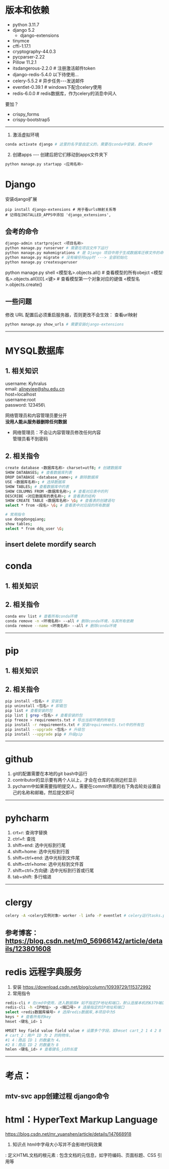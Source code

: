 # 版本和依赖
- python 3.11.7
- django 5.2
    - django-extensions
- tinymce
- cffi-1.17.1 
- cryptography-44.0.3 
- pycparser-2.22
- Pillow 11.2.1
- itsdangerous-2.2.0 # 注册激活邮件token
- django-redis-5.4.0
以下待使用...
- celery-5.5.2 # 异步任务---发送邮件 
- eventlet-0.39.1 # windows下配合celery使用
- redis-6.0.0 # redis数据库，作为celery的消息中间人

要加？
- crispy_forms
- crispy-bootstrap5
------------------------------------------
1. 激活虚拟环境
```bash
conda activate django # 这里的名字是自定义的，需要在conda中安装，即cmd中
```
2. 创建apps --- 创建后把它们移动到apps文件夹下
```bash
python manage.py startapp <应用名称>
```
# Django
安装django扩展
```bahs
pip install django-extensions # 用于看urls映射关系等
# 记得在INSTALLED_APPS中添加 'django_extensions',
```
## 会考的命令
```bash
django-admin startproject <项目名称>
python manage.py runserver # 需要在项目文件下运行
python manage.py makemigrations # 是 Django 项目中用于生成数据库迁移文件的命令
python manage.py migrate # 没有编任何app时 ---> 全部初始化
python manage.py createsuperuser
```
python manage.py shell
<模型名>.objects.all() # 查看模型的所有obejct
<模型名>.objects.all()[0].<键> # 查看模型第一个对象对应的键值
<模型名>.objects.create()
## 一些问题
修改 URL 配置后必须重启服务器，否则更改不会生效：
查看url映射
```bash
python manage.py show_urls # 需要安装django-extensions
```
------------------------------------------
# MYSQL数据库
## 1. 相关知识
username: Kyhralus\
email: alineyiee@shu.edu.cn\
host=localhost\
username:root\
password: 123456\

网络管理员和内容管理员要分开\
**没用人能从服务器删除任何数据**
- 网络管理员：不会让内容管理员修改任何内容 \
管理员看不到密码
## 2. 相关指令
```bash
create database <数据库名称> charset=utf8; # 创建数据库
SHOW DATABASES; # 查看数据库列表
DROP DATABASE <database_name>; # 删除数据库
USE <数据库名称>; # 选择数据库
SHOW TABLES; # 查看数据库中的表
SHOW COLUMNS FROM <数据库名称>; # 查看对应表中的列
DESCRIBE <对应数据库的表名称>; # 查看表的结构
SHOW CREATE TABLE <数据库名称> \G; # 查看表的创建语句
select * from <段名> \G; # 查看表中对应段的所有数据

# 常用指令
use dongdongqiang;
show tables;
select * from ddq_user \G;
```

insert
delete
mordify
search
------------------------------------------
# conda
## 1. 相关知识

## 2. 相关指令
```bash
conda env list # 查看所有conda环境
conda remove -n <环境名称> --all # 删除conda环境，与其所有依赖
conda remove --name <环境名称> --all # 删除conda环境
```
------------------------------------------
# pip
## 1. 相关知识
## 2. 相关指令
```bash
pip install <包名> # 安装包
pip uninstall <包名> # 卸载包
pip list # 查看安装的包
pip list | grep <包名> # 查看安装的包
pip freeze > requirements.txt # 导出当前环境的所有包
pip install -r requirements.txt # 安装requirements.txt中的所有包
pip install --upgrade <包名> # 升级包
pip install --upgrade pip # 升级pip
```
------------------------------------------
# github
1. git的配置需要在本地的git bash中运行
2. contributor的显示要有两个人以上，才会在仓库的右侧边栏显示
3. pycharm中如果需要指明提交人，需要在commit界面的右下角齿轮处设置自己的名称和邮箱，然后提交即可
------------------------------------------
# pyhcharm
1. crt+r: 查询字替换
2. ctrl+f: 查找
3. shift+end: 选中光标到行尾
4. shift+home: 选中光标到行首
5. shift+ctrl+end: 选中光标到文件尾
6. shift+ctrl+home: 选中光标到文件首
7. shift+ctrl+方向键: 选中光标到行首或行尾
8. tab+shift: 多行缩进
------------------------------------------
# clergy
```bash
celery -A <celery实例对象> worker -l info -P eventlet # celery运行tasks.py

```
参考博客：
https://blog.csdn.net/m0_56966142/article/details/123801608
------------------------------------------
# redis 远程字典服务
1. 安装
https://download.csdn.net/blog/column/10939729/115372992
2. 常用指令
```bash
redis-cli # 在cmd中使用，进入数据库# 如不指定IP地址和端口，默认连接本机的6379端口
redis-cli -h <IP地址> -p <端口号> # 连接指定的IP地址和端口
select <redis数据库编号> # 选择redis数据库,本项目中为5
keys * # 查看所有的key
hmset <键名_id> 1  

HMSET key field value field value # 设置多个字段，如hmset cart_2 1 4 2 8 
# cart_2：用户 ID 为 2 的购物车。
#1 4：商品 ID 1 的数量为 4。
#2 8：商品 ID 2 的数量为 8
hmlen <键名_id> # 查看键名_id的长度

```
------------------------------------------
# 考点：
mtv-svc
app创建过程
django命令
------------------------------------------
# html：HyperText Markup Language
https://blog.csdn.net/mr_yuanshen/article/details/147668918
1. 知识点
html中字母大小写并不会影响代码效果
<html>: 定义HTML文档的根元素
<head>: 包含文档的元信息，如字符编码、页面标题、CSS 引用等
<title>: 文档的标题
<body>: 文档的主体内容:包含可见的页面内容（文本、图片、链接等）
<div>:divsion(分割、分区)：作为块级容器，用于组织和布局页面内容
<span>: (跨度)作为行内容器，用于在同一行内显示文本或其他元素
<a>:archor(锚点)：用于创建超链接
<img>:image(图像)：用于嵌入图像
<ul>:unordered list(无序列表)：用于创建无序列表
<ol>:ordered list(有序列表)：用于创建有序列表
<li>:list item(列表项)：用于表示无序列表中的项目
<p>: paragraph(段落)：用于表示文本段落
<h1> - <h6>: Heading(标题)：用于表示不同级别的标题
<br>:break(换行)：用于在文本中插入换行符
<hr>:horizontal rule(水平线)：用于插入水平线
<form>:form(表单)：用于创建html表单,用于用户输入
<input>:input(输入)：用于创建表单输入字段
<select>:select(选择)：用于创建下拉框
<option>:option(选项)：用于定义下拉框中的选项
<button>:button(按钮)：用于创建按钮
<table>:table(表格)：用于创建表格
<tr>:table row(表格行)：用于表示表格中的行
<td>:table data(表格数据)：用于表示表格中的单元格
<th>:table header(表格头)：用于表示表格中的表头单元格
<textarea>:textarea(文本区域)：用于创建多行文本输入框
属性缩写：
id:identifier(标识符)：用于标识元素，通常用于JavaScript操作
class:class(类)：用于为元素指定一个或多个CSS类名
style:style(样式)：直接为元素应用 CSS 样式
src:source(源)：用于指定图像、脚本等资源的URL/路径
href:hypertext reference(超文本引用)：用于指定超链接的目标URL
alt:alternative text(替代文本)：为图像提供替代描述（用于无障碍或加载失败时）
title:title(标题)：为元素提供额外的信息（如工具提示）（悬停时显示）
type:type(类型)：指定元素的类型（如input的类型）
name:name(名称)：为元素命名（常用于表单数据提交）
value:value(值)：指定元素的值（如input的输入值）
disabled:disabled(禁用)：禁用元素（使其不可用）
checked:checked(选中)：指定复选框或单选按钮默认选中
selected:selected(选中)：指定下拉选择框中的默认选项
placeholder:placeholder(占位符)：为输入框提供提示文本（在输入前显示）
method:method(方法)：指定表单提交的方式（如GET或POST）
其他：
<!DOCTYPE html>:Document Type（文档类型）：声明 HTML 文档的类型，确保浏览器正确解析页面
meta:Metadata（元数据）：提供关于 HTML 文档的元数据（如字符编码、页面描述等）
charset:Character Set（字符集）：指定 HTML 文档的字符编码（如UTF-8）